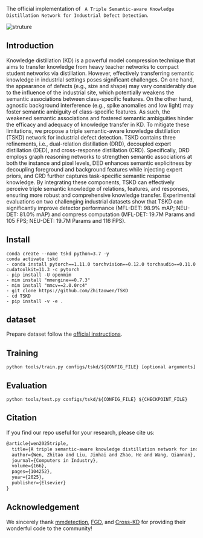 The official implementation of ` A Triple Semantic-aware Knowledge Distillation Network for Industrial Defect Detection`.


![struture](assets/framework.png)

## Introduction
Knowledge distillation (KD) is a powerful model compression technique that aims to transfer knowledge
from heavy teacher networks to compact student networks via distillation. However, effectively transferring
semantic knowledge in industrial settings poses significant challenges. On one hand, the appearance of defects
(e.g., size and shape) may vary considerably due to the influence of the industrial site, which potentially
weakens the semantic associations between class-specific features. On the other hand, agnostic background
interference (e.g., spike anomalies and low light) may foster semantic ambiguity of class-specific features. As
such, the weakened semantic associations and fostered semantic ambiguities hinder the efficacy and adequacy
of knowledge transfer in KD. To mitigate these limitations, we propose a triple semantic-aware knowledge
distillation (TSKD) network for industrial defect detection. TSKD contains three refinements, i.e., dual-relation
distillation (DRD), decoupled expert distillation (DED), and cross-response distillation (CRD). Specifically, DRD
employs graph reasoning networks to strengthen semantic associations at both the instance and pixel levels,
DED enhances semantic explicitness by decoupling foreground and background features while injecting expert
priors, and CRD further captures task-specific semantic response knowledge. By integrating these components,
TSKD can effectively perceive triple semantic knowledge of relations, features, and responses, ensuring more
robust and comprehensive knowledge transfer. Experimental evaluations on two challenging industrial datasets
show that TSKD can significantly improve detector performance (MFL-DET: 98.9% mAP; NEU-DET: 81.0%
mAP) and compress computation (MFL-DET: 19.7M Params and 105 FPS; NEU-DET: 19.7M Params and 116
FPS).

## Install
```shell
conda create --name tskd python=3.7 -y
conda activate tskd
- conda install pytorch==1.11.0 torchvision==0.12.0 torchaudio==0.11.0 cudatoolkit=11.3 -c pytorch
- pip install -U openmim
- mim install "mmengine==0.7.3"
- mim install "mmcv==2.0.0rc4"
- git clone https://github.com/Zhitaowen/TSKD
- cd TSKD
- pip install -v -e .
```

## dataset

Prepare dataset follow the [official instructions](https://mmdetection.readthedocs.io/en/3.x/user_guides/dataset_prepare.html).



## Training

```shell
python tools/train.py configs/tskd/${CONFIG_FILE} [optional arguments]
```

## Evaluation

```shell
python tools/test.py configs/tskd/${CONFIG_FILE} ${CHECKPOINT_FILE}
```

## Citation

If you find our repo useful for your research, please cite us:

```latex
@article{wen2025triple,
  title={A triple semantic-aware knowledge distillation network for industrial defect detection},
  author={Wen, Zhitao and Liu, Jinhai and Zhao, He and Wang, Qiannan},
  journal={Computers in Industry},
  volume={166},
  pages={104252},
  year={2025},
  publisher={Elsevier}
}
```
## Acknowledgement
We sincerely thank  [mmdetection](https://github.com/open-mmlab/mmdetection), [FGD](https://github.com/yzd-v/FGD), and [Cross-KD](https://github.com/jbwang1997/CrossKD) for providing their wonderful code to the community!


